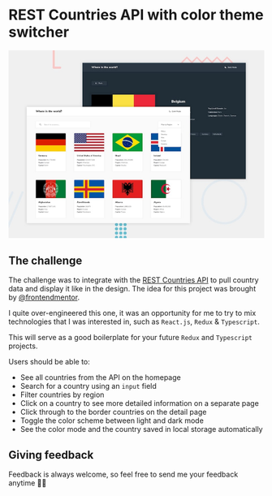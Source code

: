 # REST Countries API with color theme switcher

![Design preview for the REST Countries API with color theme switcher coding challenge](./public/design/desktop-preview.jpg)

## The challenge

The challenge was to integrate with the [REST Countries API](https://restcountries.eu) to pull country data and display it like in the design. The idea for this project was brought by [@frontendmentor](https://www.frontendmentor.io/).

I quite over-engineered this one, it was an opportunity for me to try to mix technologies that I was interested in, such as `React.js`, `Redux` & `Typescript`.

This will serve as a good boilerplate for your future `Redux` and `Typescript` projects.

Users should be able to:

- See all countries from the API on the homepage
- Search for a country using an `input` field
- Filter countries by region
- Click on a country to see more detailed information on a separate page
- Click through to the border countries on the detail page
- Toggle the color scheme between light and dark mode
- See the color mode and the country saved in local storage automatically

## Giving feedback

Feedback is always welcome, so feel free to send me your feedback anytime 🙏🏼
